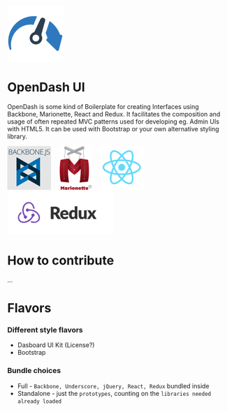 ![OpenDash Logo](logos/logo.png)

# OpenDash UI
OpenDash is some kind of Boilerplate for creating Interfaces using Backbone, Marionette, React and Redux.
It facilitates the composition and usage of often repeated MVC patterns used for developing eg. Admin UIs with HTML5.
It can be used with Bootstrap or your own alternative styling library.

<img src="logos/backbone.png" height="100">
&nbsp;&nbsp;&nbsp;
<img src="logos/marionette.png" height="100">
&nbsp;&nbsp;&nbsp;
<img src="logos/react.png" height="100">
<img src="logos/redux.png" height="100">

# How to contribute
...

# Flavors
### Different style flavors
- Dasboard UI Kit (License?)
- Bootstrap

### Bundle choices
- Full - ```Backbone, Underscore, jQuery, React, Redux``` bundled inside
- Standalone - just the ``prototypes``, counting on the ```libraries needed already loaded```
